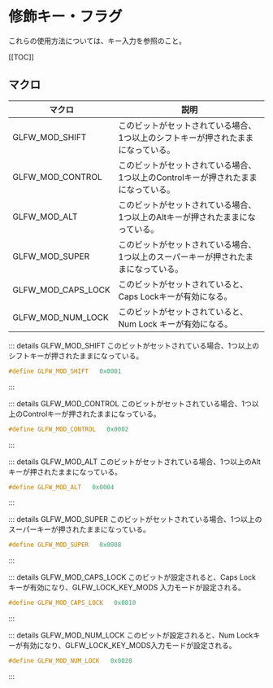 # 修飾キー・フラグ

これらの使用方法については、キー入力を参照のこと。

[[TOC]]

## マクロ

| マクロ             | 説明                                                        |
|--------------------|-------------------------------------------------------------|
| GLFW_MOD_SHIFT     | このビットがセットされている場合、1つ以上のシフトキーが押されたままになっている。   |
| GLFW_MOD_CONTROL   | このビットがセットされている場合、1つ以上のControlキーが押されたままになっている。 |
| GLFW_MOD_ALT       | このビットがセットされている場合、1つ以上のAltキーが押されたままになっている。     |
| GLFW_MOD_SUPER     | このビットがセットされている場合、1つ以上のスーパーキーが押されたままになっている。   |
| GLFW_MOD_CAPS_LOCK | このビットがセットされていると、Caps Lockキーが有効になる。            |
| GLFW_MOD_NUM_LOCK  | このビットがセットされていると、Num Lock キーが有効になる。             |

::: details GLFW_MOD_SHIFT
このビットがセットされている場合、1つ以上のシフトキーが押されたままになっている。

```c
#define GLFW_MOD_SHIFT   0x0001
```

:::

::: details GLFW_MOD_CONTROL
このビットがセットされている場合、1つ以上のControlキーが押されたままになっている。

```c
#define GLFW_MOD_CONTROL   0x0002
```

:::

::: details GLFW_MOD_ALT
このビットがセットされている場合、1つ以上のAltキーが押されたままになっている。

```c
#define GLFW_MOD_ALT   0x0004
```

:::

::: details GLFW_MOD_SUPER
このビットがセットされている場合、1つ以上のスーパーキーが押されたままになっている。

```c
#define GLFW_MOD_SUPER   0x0008
```

:::

::: details GLFW_MOD_CAPS_LOCK
このビットが設定されると、Caps Lock キーが有効になり、GLFW_LOCK_KEY_MODS 入力モードが設定される。

```c
#define GLFW_MOD_CAPS_LOCK   0x0010
```

:::

::: details GLFW_MOD_NUM_LOCK
このビットが設定されると、Num Lockキーが有効になり、GLFW_LOCK_KEY_MODS入力モードが設定される。

```c
#define GLFW_MOD_NUM_LOCK   0x0020
```

:::
